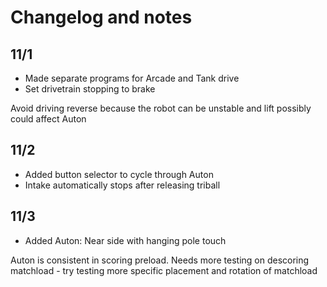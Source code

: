 # Changelog and notes
## 11/1
* Made separate programs for Arcade and Tank drive
* Set drivetrain stopping to brake

Avoid driving reverse because the robot can be unstable and lift possibly could affect Auton

## 11/2
* Added button selector to cycle through Auton
* Intake automatically stops after releasing triball

## 11/3
* Added Auton: Near side with hanging pole touch

Auton is consistent in scoring preload. Needs more testing on descoring matchload - try testing more specific placement and rotation of matchload
